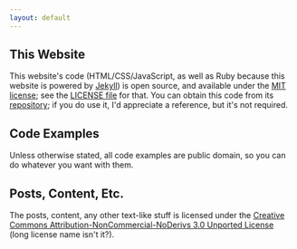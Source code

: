 ```yaml
---
layout: default
---
```


## This Website

This website's code (HTML/CSS/JavaScript, as well as Ruby because this website is powered by [Jekyll](https://github.com/mojombo/jekyll/)) is open source, and available under the [MIT license](http://www.opensource.org/licenses/mit-license.php); see the [LICENSE file](https://github.com/BlackBulletIV/novafusion.github.com/blob/master/LICENSE.txt) for that. You can obtain this code from its [repository](https://github.com/BlackBulletIV/novafusion.github.com); if you do use it, I'd appreciate a reference, but it's not required.

## Code Examples

Unless otherwise stated, all code examples are public domain, so you can do whatever you want with them.

## Posts, Content, Etc.

The posts, content, any other text-like stuff is licensed under the [Creative Commons Attribution-NonCommercial-NoDerivs 3.0 Unported License](http://creativecommons.org/licenses/by-nc-nd/3.0/) (long license name isn't it?).
